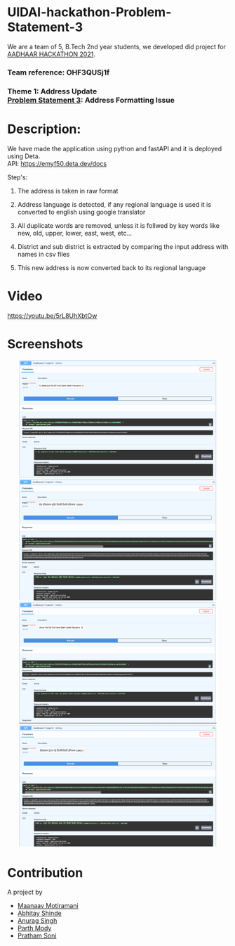 # UIDAI-hackathon-Problem-Statement-3

We are a team of 5, B.Tech 2nd year students, we developed did project for [AADHAAR HACKATHON 2021](https://hackathon.uidai.gov.in/).
### Team reference: OHF3QUSj1f
### Theme 1: Address Update <br> [Problem Statement 3](https://hackathon.uidai.gov.in/problem-statement): Address Formatting Issue

# Description:
We have made the application using python and fastAPI and it is deployed using Deta.
<br> API: https://emyf50.deta.dev/docs

Step's:

1. The address is taken in raw format

2. Address language is detected, if any regional language is used it is converted to english using google translator

3. All duplicate words are removed, unless it is follwed by key words like new, old, upper, lower, east, west, etc...

4. District and sub district is extracted by comparing the input address with names in csv files

5. This new address is now converted back to its regional language

# Video
https://youtu.be/5rL8UhXbtOw

# Screenshots
<p align = "center">
  <img src="https://github.com/Maanaav/UIDAI-hackathon-Problem-Statement-3/blob/main/assets/screen1.PNG" width="450" />
  <img src="https://github.com/Maanaav/UIDAI-hackathon-Problem-Statement-3/blob/main/assets/screen2.PNG" width="450" />
  <img src="https://github.com/Maanaav/UIDAI-hackathon-Problem-Statement-3/blob/main/assets/screen3.PNG" width="450" />
  <img src="https://github.com/Maanaav/UIDAI-hackathon-Problem-Statement-3/blob/main/assets/screen4.PNG" width="450" />
</p>

# Contribution
A project by <br>
- [Maanaav Motiramani](https://github.com/Maanaav) <br>
- [Abhitay Shinde](https://github.com/Abhitay)
- [Anurag Singh](https://github.com/Anurag1902)
- [Parth Mody](https://github.com/ParthMody)
- [Pratham Soni](https://github.com/PrathamSoni4473)
